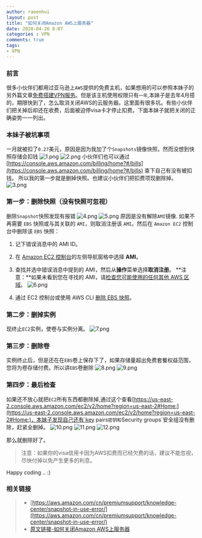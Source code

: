 ```yaml
---
author: raoenhui
layout: post
title: "如何关闭Amazon AWS上服务器"
date: 2020-04-26 8:07
categories : VPN
comments: true
tags:
- VPN
---
```



### 前言
很多小伙伴们都用过亚马逊上`AWS`提供的免费主机，如果想用的可以参照本妹子的另外篇文章[免费搭建VPN服务](https://raoenhui.github.io/limit/vpn/index.html)。但是该主机使用权限只有`一年`,本妹子是去年4月搭的，期限快到了，怎么取消关闭AWS的云服务器。这里面有很多坑。有些小伙伴们把关掉后却还在收费，后面被迫停visa卡才停止扣费。下面本妹子就把关闭的正确姿势一一列出。

### 本妹子被坑事项
一月就被扣了`0.27`美元，原因是因为我加了个`Snapshots`镜像快照，然而没想到快照存储会扣钱
![1.png](https://img14.360buyimg.com/imagetools/jfs/t1/120818/20/1286/192505/5ebaa38cEefbc2e7c/ae12d82ff2555b0b.png)
![2.png](https://img13.360buyimg.com/imagetools/jfs/t1/127878/36/1231/64971/5ebaa4adE7752349f/8f8787164a0aadce.png)
小伙伴们也可以通过[https://console.aws.amazon.com/billing/home?#/bills](https://console.aws.amazon.com/billing/home?#/bills)
查下自己有没有被扣钱。
所以我的第一步就是删掉快照。也建议小伙伴们把扣费项现删除掉。
![3.png](https://img11.360buyimg.com/imagetools/jfs/t1/112390/9/6556/51154/5ebaa5a6E0ba51993/ed58335db2ceb059.png)

### 第一步：删除快照（没有快照可忽视）
删除`Snapshot`快照发现有报错
![4.png](https://img14.360buyimg.com/imagetools/jfs/t1/126480/12/1238/45228/5ebaa5a6E7e56a073/bb9766db57bd01fe.png)
![5.png](https://img12.360buyimg.com/imagetools/jfs/t1/116483/8/6575/75117/5ebaa5a5E5636e464/2b1206c2270b2ec1.png)
原因是没有解除`AMI`镜像.
如果不再需要 `EBS` 快照或与其关联的 `AMI`，则取消注册该 `AMI`。然后在 `Amazon EC2` 控制台中删除该 `EBS` 快照：
1.  记下错误消息中的 AMI ID。
2.  在 [Amazon EC2 控制台](https://console.aws.amazon.com/ec2/)的左侧导航窗格中选择 **AMI**。
3.  查找并选中错误消息中提到的 AMI，然后从**操作**菜单选择**取消注册**。
    **注意：**如果未看到您在寻找的 AMI，请[检查您可能使用的任何其他 AWS 区域](https://docs.aws.amazon.com/awsconsolehelpdocs/latest/gsg/getting-started.html#select-region)。
![6.png](https://img10.360buyimg.com/imagetools/jfs/t1/129094/15/1226/44013/5ebaa5a5E65ee6981/da761e3ebae5bc84.png)

4.  通过 EC2 控制台或使用 AWS CLI [删除 EBS 快照](https://docs.aws.amazon.com/AWSEC2/latest/UserGuide/ebs-deleting-snapshot.html)。


### 第二步：删掉实例
现终止`EC2`实例，使卷与实例分离。
![7.png](https://img13.360buyimg.com/imagetools/jfs/t1/114726/5/6583/48278/5ebaa5a5E37fc0773/d4b74304f6682e4f.png)

### 第三步：删除卷
实例终止后，但是还在在`EBS`卷上保存下了，如果存储量超出免费套餐权益范围，您将为卷存储付费。所以讲`EBS`卷删除
![8.png](https://img11.360buyimg.com/imagetools/jfs/t1/124986/9/1226/163221/5ebaa5a5E5bc83ea5/2542c73b79a87f45.png)
![9.png](https://img11.360buyimg.com/imagetools/jfs/t1/118082/5/6399/44942/5ebaa5a5E1fcccc1b/0e62173a80ae2ff5.png)

### 第四步：最后检查
如果还不放心就把`EC2`所有东西都删除掉,通过这个查看[https://us-east-2.console.aws.amazon.com/ec2/v2/home?region=us-east-2#Home:](https://us-east-2.console.aws.amazon.com/ec2/v2/home?region=us-east-2#Home:)，本妹子发现自己还有`key pairs`密钥和`Security groups`安全组没有删除，赶紧全删掉。
![10.png](https://img12.360buyimg.com/imagetools/jfs/t1/121341/2/1258/93297/5ebaa5a5E7eece222/682e71f82a38383d.png)
![11.png](https://img12.360buyimg.com/imagetools/jfs/t1/126443/6/1270/41182/5ebaa5a5E83cb7221/e5ac3ca3cd062f58.png)
![12.png](https://img13.360buyimg.com/imagetools/jfs/t1/108887/32/17747/36193/5ebaa5a5Ee090be7c/5501194a4a861c47.png)

那么就删除好了。
> 注意：如果你的visa信用卡因为AWS扣费而已经欠费的话，建议不能忽视，尽快付掉以免产生更多的利息。


Happy coding .. :)

### 相关链接
> * [https://aws.amazon.com/cn/premiumsupport/knowledge-center/snapshot-in-use-error/](https://aws.amazon.com/cn/premiumsupport/knowledge-center/snapshot-in-use-error/)
> * [原文链接-如何关闭Amazon AWS上服务器](https://raoenhui.github.io/vpn/2020/04/26/rm-aws/index.html)